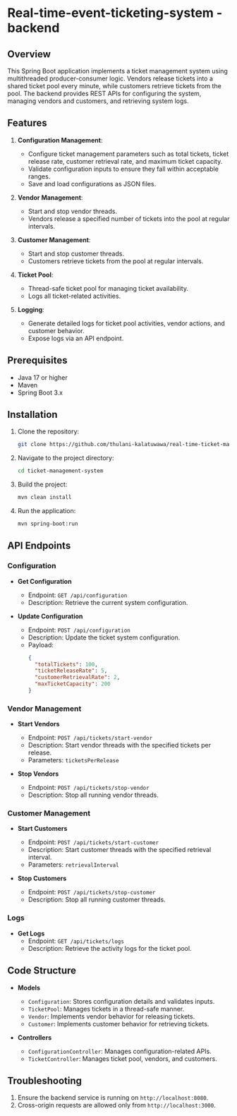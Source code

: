 # Real-time-event-ticketing-system - backend

## Overview
This Spring Boot application implements a ticket management system using multithreaded producer-consumer logic. Vendors release tickets into a shared ticket pool every minute, while customers retrieve tickets from the pool.
The backend provides REST APIs for configuring the system, managing vendors and customers, and retrieving system logs.

## Features
1. **Configuration Management**:
    - Configure ticket management parameters such as total tickets, ticket release rate, customer retrieval rate, and maximum ticket capacity.
    - Validate configuration inputs to ensure they fall within acceptable ranges.
    - Save and load configurations as JSON files.

2. **Vendor Management**:
    - Start and stop vendor threads.
    - Vendors release a specified number of tickets into the pool at regular intervals.

3. **Customer Management**:
    - Start and stop customer threads.
    - Customers retrieve tickets from the pool at regular intervals.

4. **Ticket Pool**:
    - Thread-safe ticket pool for managing ticket availability.
    - Logs all ticket-related activities.

5. **Logging**:
    - Generate detailed logs for ticket pool activities, vendor actions, and customer behavior.
    - Expose logs via an API endpoint.

## Prerequisites
- Java 17 or higher
- Maven
- Spring Boot 3.x

## Installation
1. Clone the repository:
   ```bash
   git clone https://github.com/thulani-kalatuwawa/real-time-ticket-management-system.git
   ```

2. Navigate to the project directory:
   ```bash
   cd ticket-management-system
   ```

3. Build the project:
   ```bash
   mvn clean install
   ```

4. Run the application:
   ```bash
   mvn spring-boot:run
   ```

## API Endpoints

### Configuration
- **Get Configuration**
    - Endpoint: `GET /api/configuration`
    - Description: Retrieve the current system configuration.

- **Update Configuration**
    - Endpoint: `POST /api/configuration`
    - Description: Update the ticket system configuration.
    - Payload:
      ```json
      {
        "totalTickets": 100,
        "ticketReleaseRate": 5,
        "customerRetrievalRate": 2,
        "maxTicketCapacity": 200
      }
      ```

### Vendor Management
- **Start Vendors**
    - Endpoint: `POST /api/tickets/start-vendor`
    - Description: Start vendor threads with the specified tickets per release.
    - Parameters: `ticketsPerRelease`

- **Stop Vendors**
    - Endpoint: `POST /api/tickets/stop-vendor`
    - Description: Stop all running vendor threads.

### Customer Management
- **Start Customers**
    - Endpoint: `POST /api/tickets/start-customer`
    - Description: Start customer threads with the specified retrieval interval.
    - Parameters: `retrievalInterval`

- **Stop Customers**
    - Endpoint: `POST /api/tickets/stop-customer`
    - Description: Stop all running customer threads.

### Logs
- **Get Logs**
    - Endpoint: `GET /api/tickets/logs`
    - Description: Retrieve the activity logs for the ticket pool.

## Code Structure
- **Models**
    - `Configuration`: Stores configuration details and validates inputs.
    - `TicketPool`: Manages tickets in a thread-safe manner.
    - `Vendor`: Implements vendor behavior for releasing tickets.
    - `Customer`: Implements customer behavior for retrieving tickets.

- **Controllers**
    - `ConfigurationController`: Manages configuration-related APIs.
    - `TicketController`: Manages ticket pool, vendors, and customers.

## Troubleshooting
1. Ensure the backend service is running on `http://localhost:8080`.
2. Cross-origin requests are allowed only from `http://localhost:3000`.


